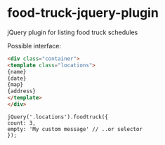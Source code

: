 # food-truck-jquery-plugin
jQuery plugin for listing food truck schedules

Possible interface:

```HTML
<div class="container">
<template class="locations">
{name}
{date}
{map}
{address}
</template>
</div>
```

```JS
jQuery('.locations').foodtruck({
count: 3,
empty: 'My custom message' // ..or selector
});
```
